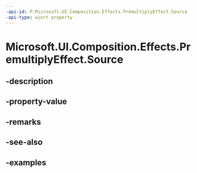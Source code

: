 ```yaml
---
-api-id: P:Microsoft.UI.Composition.Effects.PremultiplyEffect.Source
-api-type: winrt property
---
```


<!-- Property syntax.
public IGraphicsEffectSource Source { get;  set; }
-->

# Microsoft.UI.Composition.Effects.PremultiplyEffect.Source

## -description

## -property-value

## -remarks

## -see-also

## -examples

